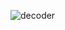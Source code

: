 ![decoder](https://github.com/melovin/Decoder/assets/70209304/130921da-db6e-4cb8-8b41-c274dce7cb40)
